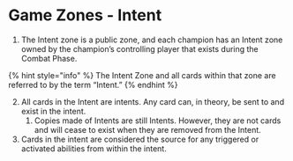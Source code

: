 # Game Zones - Intent

1. The Intent zone is a public zone, and each champion has an Intent zone owned by the champion’s controlling player that exists during the Combat Phase.

{% hint style="info" %}
The Intent Zone and all cards within that zone are referred to by the term “Intent.”
{% endhint %}

2. All cards in the Intent are intents. Any card can, in theory, be sent to and exist in the intent.
   1. Copies made of Intents are still Intents. However, they are not cards and will cease to exist when they are removed from the Intent.
3. Cards in the intent are considered the source for any triggered or activated abilities from within the intent.

